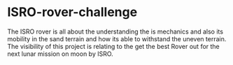 # ISRO-rover-challenge
The ISRO rover is all about the understanding the is mechanics and also its mobility in the sand terrain and how its able to withstand the uneven terrain. The visibility of this project is relating to the get the best Rover out for the next lunar mission on moon by ISRO.
